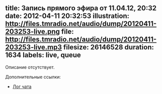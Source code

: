 title: Запись прямого эфира от 11.04.12, 20:32
date: 2012-04-11 20:32:53
illustration: http://files.tmradio.net/audio/dump/20120411-203253-live.png
file: http://files.tmradio.net/audio/dump/20120411-203253-live.mp3
filesize: 26146528
duration: 1634
labels: live, queue
---
Описание отсутствует.

Дополнительные ссылки:

- [Лог чата](http://files.tmradio.net/audio/dump/20120411-203253-live.log)
